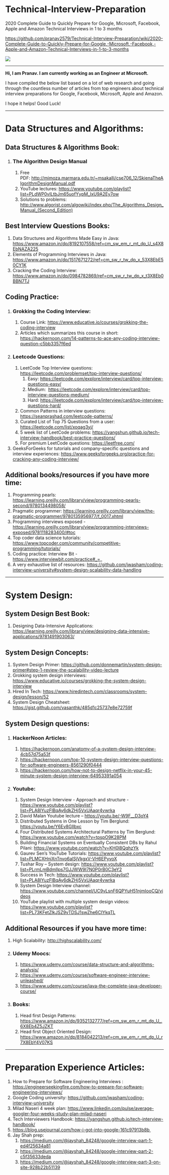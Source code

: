# Technical-Interview-Preparation

2020 Complete Guide to Quickly Prepare for Google, Microsoft, Facebook, Apple and Amazon Technical Interviews in 1 to 3 months

https://github.com/pranav2579/Technical-Interview-Preparation/wiki/2020-Complete-Guide-to-Quickly-Prepare-for-Google,-Microsoft,-Facebook,-Apple-and-Amazon-Technical-Interviews-in-1-to-3-months

![](https://miro.medium.com/max/1132/1*z0O1YHnG8aAMTzbyvTspOg.png)

***
**Hi, I am Pranav. I am currently working as an Engineer at Microsoft.**

I have compiled the below list based on a lot of web research and going through the countless number of articles from top engineers about technical interview preparations for Google, Facebook, Microsoft, Apple and Amazon.

I hope it helps! Good Luck!

***

# Data Structures and Algorithms:


## Data Structures & Algorithms Book:
1. ### The Algorithm Design Manual
	1. Free PDF: http://mimoza.marmara.edu.tr/~msakalli/cse706_12/SkienaTheAlgorithmDesignManual.pdf
	2. YouTube lectures: https://www.youtube.com/playlist?list=PLdWP0vILtbJm65uofYypM_lxU9A2Ey7ow 
	3. Solutions to problems: http://www.algorist.com/algowiki/index.php/The_Algorithms_Design_Manual_(Second_Edition)

## Best Interview Questions Books:
1. Data Structures and Algorithms Made Easy in Java: https://www.amazon.in/dp/8192107558/ref=cm_sw_em_r_mt_dp_U_s4X8EbNAZA225
2. Elements of Programming Interviews in Java: https://www.amazon.in/dp/1517671272/ref=cm_sw_r_tw_dp_x_53X8EbE50CY1K
3. Cracking the Coding Interview: https://www.amazon.in/dp/0984782869/ref=cm_sw_r_tw_dp_x_t3X8Eb0BBN7TJ

## Coding Practice:
1. ### Grokking the Coding Interview:  
	1. Course Link: https://www.educative.io/courses/grokking-the-coding-interview
	2. Articles which summarizes this course in short: https://hackernoon.com/14-patterns-to-ace-any-coding-interview-question-c5bb3357f6ed
2. ### Leetcode Questions:
	1. LeetCode Top Interview questions: https://leetcode.com/problemset/top-interview-questions/
		1. Easy: https://leetcode.com/explore/interview/card/top-interview-questions-easy/
		2. Medium:  https://leetcode.com/explore/interview/card/top-interview-questions-medium/
		3. Hard: https://leetcode.com/explore/interview/card/top-interview-questions-hard/
	2. Common Patterns in interview questions: https://seanprashad.com/leetcode-patterns/
	3. Curated List of Top 75 Questions from a user: https://leetcode.com/list/xoqag3yj/
	4. 5 week list of LeetCode problems: https://yangshun.github.io/tech-interview-handbook/best-practice-questions/
	5. For premium LeetCode questions: https://leetfree.com/
3. GeeksForGeeks for tutorials and company-specific questions and interview experiences: https://www.geeksforgeeks.org/practice-for-cracking-any-coding-interview/

## Additional books/resources if you have more time:
1. Programming pearls: https://learning.oreilly.com/library/view/programming-pearls-second/9780134498058/
2. Pragmatic programmer: https://learning.oreilly.com/library/view/the-pragmatic-programmer/9780135956977/f_0017.xhtml
3. Programming interviews exposed - https://learning.oreilly.com/library/view/programming-interviews-exposed/9781118283400/#toc
4. Top coder data science tutorials: https://www.topcoder.com/community/competitive-programming/tutorials/
5. Coding practice: Interview Bit - https://www.interviewbit.com/practice#_=_
6. A very exhaustive list of resources: https://github.com/jwasham/coding-interview-university#system-design-scalability-data-handling

***


# System Design:

## System Design Best Book: 
1. Designing Data-Intensive Applications: https://learning.oreilly.com/library/view/designing-data-intensive-applications/9781491903063/

## System Design Concepts: 
1. System Design Primer: https://github.com/donnemartin/system-design-primer#step-1-review-the-scalability-video-lecture
2. Grokking system design interviews: https://www.educative.io/courses/grokking-the-system-design-interview 
3. Hired In Tech: https://www.hiredintech.com/classrooms/system-design/lesson/52
4. System Design Cheatsheet: https://gist.github.com/vasanthk/485d1c25737e8e72759f

## System Design questions:
1. ###  HackerNoon Articles:
	1. https://hackernoon.com/anatomy-of-a-system-design-interview-4cb57d75a53f
	2. https://hackernoon.com/top-10-system-design-interview-questions-for-software-engineers-8561290f0444
	3. https://hackernoon.com/how-not-to-design-netflix-in-your-45-minute-system-design-interview-64953391a054
2. ### Youtube:
	1. System Design Interview - Approach and structure -  https://www.youtube.com/playlist?list=PLA8lYuzFlBqAy6dkZHj5VxUAaqr4vwrka
	2. David Malan Youtube lecture – https://youtu.be/-W9F__D3oY4
	3. Distributed Systems in One Lesson by Tim Berglund: https://youtu.be/Y6Ev8GIlbxc
	4. Four Distributed Systems Architectural Patterns by Tim Berglund: https://www.youtube.com/watch?v=tpspO9K28PM
	5. Building Financial Systems on Eventually Consistent DBs by Rahul Pilani: https://www.youtube.com/watch?v=KH0l8QqhzYk
	6. Gaurev Sen’s YouTube Tutorials: https://www.youtube.com/playlist?list=PLMCXHnjXnTnvo6alSjVkgxV-VH6EPyvoX
	7. Tushar Roy – System design: https://www.youtube.com/playlist?list=PLrmLmBdmIlps7GJJWW9I7N0P0rB0C3eY2
	8. Success in Tech: https://www.youtube.com/playlist?list=PLA8lYuzFlBqAy6dkZHj5VxUAaqr4vwrka
	9. System Design Interview channel: https://www.youtube.com/channel/UC9vLsnF6QPYuH51njmIooCQ/videos
	10. YouTube playlist with multiple system design videos: https://www.youtube.com/playlist?list=PL73KFetZlkJSZ9vTDSJ1swZhe6CIYkqTL

## Additional Resources if you have more time:
1. High Scalability: http://highscalability.com/
2. ### Udemy Moocs:
	1. https://www.udemy.com/course/data-structure-and-algorithms-analysis/
	2. https://www.udemy.com/course/software-engineer-interview-unleashed/
	3. https://www.udemy.com/course/java-the-complete-java-developer-course/
3. ### Books:
	1. Head first Design Patterns:  https://www.amazon.in/dp/9352132777/ref=cm_sw_em_r_mt_dp_U_.6X8Eb4Z5JZKT
	2. Head first Object Oriented Design: https://www.amazon.in/dp/8184042213/ref=cm_sw_em_r_mt_dp_U_r7X8EbY4V07KS

***

# Preparation Experience Articles:
1. How to Prepare for Software Engineering Interviews :  https://engineerseekingfire.com/how-to-prepare-for-software-engineering-interviews/
2. Google Coding university: https://github.com/jwasham/coding-interview-university
3. Milad Naseri 4 week plan: https://www.linkedin.com/pulse/average-googler-four-weeks-study-plan-milad-naseri
4. Tech Interviewers Handbook: https://yangshun.github.io/tech-interview-handbook/
5. https://blog.usejournal.com/how-i-got-into-google-161c97913b8b     
6. Jay Shah prep:
	1. https://medium.com/@jayshah_84248/google-interview-part-1-ed4f25634a81
	2. https://medium.com/@jayshah_84248/google-interview-part-2-c5f35633deda
	3. https://medium.com/@jayshah_84248/google-interview-part-3-on-site-928b22b51139
